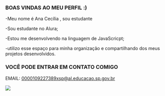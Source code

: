 ### BOAS VINDAS AO MEU PERFIL :)

-Meu nome é Ana Cecília , sou estudante 

-Sou estudante no Alura;

-Estou me desenvolvendo na linguagem de JavaScricpt;

-utilizo esse espaço para minha organização e compartilhando dos meus projetos desenvolvidos.


### VOCÊ PODE ENTRAR EM CONTATO COMIGO 
EMAIL: 0000109227389xsp@al.educacao.sp.gov.br

![](https://media1.tenor.com/m/FH_GVnTTTKAAAAAC/naruto-and-sasuke.gif)

